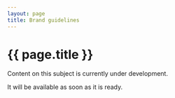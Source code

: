 ```yaml
---
layout: page
title: Brand guidelines
---
```


# {{ page.title }}

Content on this subject is currently under development.

It will be available as soon as it is ready.
